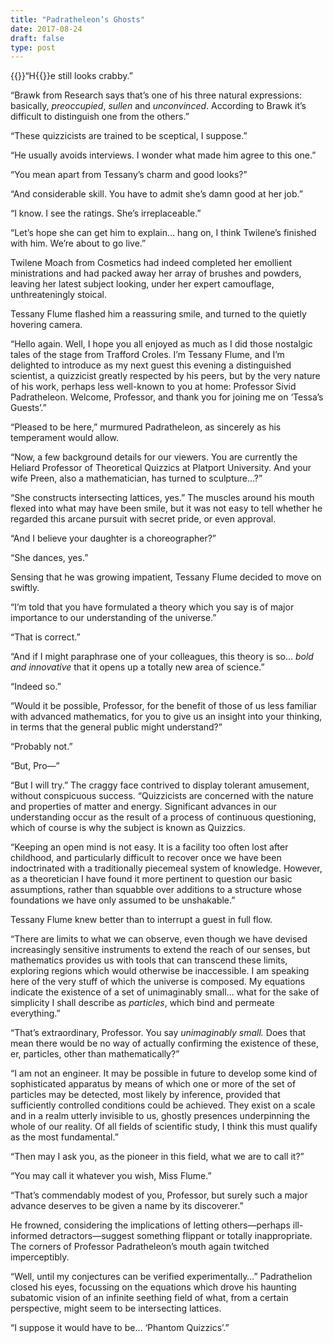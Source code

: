 ```yaml
---
title: "Padratheleon’s Ghosts"
date: 2017-08-24
draft: false
type: post
---
```


{{<glyph>}}“H{{</glyph>}}e still looks crabby.”

“Brawk from Research says that’s one of his three natural expressions: basically, *preoccupied*, *sullen* and *unconvinced*. According to Brawk it’s difficult to distinguish one from the others.”

“These quizzicists are trained to be sceptical, I suppose.”

“He usually avoids interviews. I wonder what made him agree to this one.”

“You mean apart from Tessany’s charm and good looks?”

“And considerable skill. You have to admit she’s damn good at her job.”

“I know. I see the ratings. She’s irreplaceable.”

“Let’s hope she can get him to explain… hang on, I think Twilene’s finished with him. We’re about to go live.”

Twilene Moach from Cosmetics had indeed completed her emollient ministrations and had packed away her array of brushes and powders, leaving her latest subject looking, under her expert camouflage, unthreateningly stoical.

Tessany Flume flashed him a reassuring smile, and turned to the quietly hovering camera.

“Hello again. Well, I hope you all enjoyed as much as I did those nostalgic tales of the stage from Trafford Croles. I’m Tessany Flume, and I’m delighted to introduce as my next guest this evening a distinguished scientist, a quizzicist greatly respected by his peers, but by the very nature of his work, perhaps less well-known to you at home: Professor Sivid Padratheleon. Welcome, Professor, and thank you for joining me on ‘Tessa’s Guests’.”

“Pleased to be here,” murmured Padratheleon, as sincerely as his temperament would allow.

“Now, a few background details for our viewers. You are currently the Heliard Professor of Theoretical Quizzics at Platport University. And your wife Preen, also a mathematician, has turned to sculpture…?”

“She constructs intersecting lattices, yes.” The muscles around his mouth flexed into what may have been smile, but it was not easy to tell whether he regarded this arcane pursuit with secret pride, or even approval.

“And I believe your daughter is a choreographer?”

“She dances, yes.”

Sensing that he was growing impatient, Tessany Flume decided to move on swiftly.

“I’m told that you have formulated a theory which you say is of major importance to our understanding of the universe.”

“That is correct.”

“And if I might paraphrase one of your colleagues, this theory is so… *bold and innovative* that it opens up a totally new area of science.”

“Indeed so.”

“Would it be possible, Professor, for the benefit of those of us less familiar with advanced mathematics, for you to give us an insight into your thinking, in terms that the general public might understand?”

“Probably not.”

“But, Pro—”

“But I will try.” The craggy face contrived to display tolerant amusement, without conspicuous success. “Quizzicists are concerned with the nature and properties of matter and energy. Significant advances in our understanding occur as the result of a process of continuous questioning, which of course is why the subject is known as Quizzics. 

“Keeping an open mind is not easy. It is a facility too often lost after childhood, and particularly difficult to recover once we have been indoctrinated with a traditionally piecemeal system of knowledge. However, as a theoretician I have found it more pertinent to question our basic assumptions, rather than squabble over additions to a structure whose foundations we have only assumed to be unshakable.”

Tessany Flume knew better than to interrupt a guest in full flow.

“There are limits to what we can observe, even though we have devised increasingly sensitive instruments to extend the reach of our senses, but mathematics provides us with tools that can transcend these limits, exploring regions which would otherwise be inaccessible. I am speaking here of the very stuff of which the universe is composed. My equations indicate the existence of a set of unimaginably small… what for the sake of simplicity I shall describe as *particles*, which bind and permeate everything.”

“That’s extraordinary, Professor. You say *unimaginably small.* Does that mean there would be no way of actually confirming the existence of these, er, particles, other than mathematically?”

“I am not an engineer. It may be possible in future to develop some kind of sophisticated apparatus by means of which one or more of the set of particles may be detected, most likely by inference, provided that sufficiently controlled conditions could be achieved. They exist on a scale and in a realm utterly invisible to us, ghostly presences underpinning the whole of our reality. Of all fields of scientific study, I think this must qualify as the most fundamental.”

“Then may I ask you, as the pioneer in this field, what we are to call it?”

“You may call it whatever you wish, Miss Flume.”

“That’s commendably modest of you, Professor, but surely such a major advance deserves to be given a name by its discoverer.”

He frowned, considering the implications of letting others—perhaps ill-informed detractors—suggest something flippant or totally inappropriate. The corners of Professor Padratheleon’s mouth again twitched imperceptibly.

“Well, until my conjectures can be verified experimentally…” Padrathelion closed his eyes, focussing on the equations which drove his haunting subatomic vision of an infinite seething field of what, from a certain perspective, might seem to be intersecting lattices.

“I suppose it would have to be…  ‘Phantom Quizzics’.”